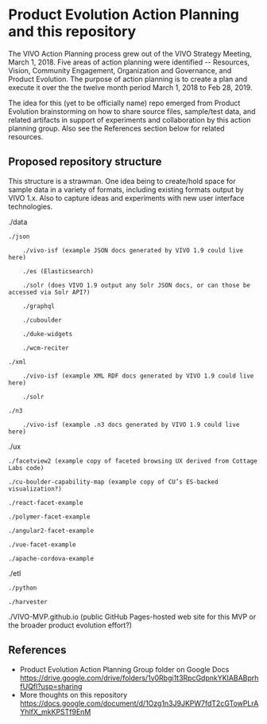 # Product Evolution Action Planning and this repository

The VIVO Action Planning process grew out of the VIVO Strategy Meeting, March 1, 2018. Five areas of action planning were identified -- Resources, Vision, Community Engagement, Organization and Governance, and Product Evolution. The purpose of action planning is to create a plan and execute it over the the twelve month period March 1, 2018 to Feb 28, 2019.

The idea for this (yet to be officially name) repo emerged from Product Evolution brainstorming on how to share source files, sample/test data, and related artifacts in support of experiments and collaboration by this action planning group. Also see the References section below for related resources.

## Proposed repository structure

This structure is a strawman. One idea being to create/hold space for sample data in a variety of formats, including existing formats output by VIVO 1.x. Also to capture ideas and experiments with new user interface technologies.

./data

	./json
  
		./vivo-isf (example JSON docs generated by VIVO 1.9 could live here)
    
		./es (Elasticsearch)
    
		./solr (does VIVO 1.9 output any Solr JSON docs, or can those be accessed via Solr API?)
    
		./graphql
    
		./cuboulder
    
		./duke-widgets
    
		./wcm-reciter

	./xml
  
		./vivo-isf (example XML RDF docs generated by VIVO 1.9 could live here)
    
		./solr

	./n3
  
		./vivo-isf (example .n3 docs generated by VIVO 1.9 could live here)

./ux

	./facetview2 (example copy of faceted browsing UX derived from Cottage Labs code)
  
	./cu-boulder-capability-map (example copy of CU’s ES-backed visualization?)
  
	./react-facet-example
  
	./polymer-facet-example
  
	./angular2-facet-example
  
	./vue-facet-example
  
	./apache-cordova-example

./etl

	./python
  
	./harvester

./VIVO-MVP.github.io (public GitHub Pages-hosted web site for this MVP or the broader product evolution effort?)

## References

* Product Evolution Action Planning Group folder on Google Docs https://drive.google.com/drive/folders/1y0Rbgi1t3RpcGdpnkYKIABABprhfUQfl?usp=sharing
* More thoughts on this repository https://docs.google.com/document/d/1Ozg1n3J9JKPW7fdT2cGTowPLrAYhlfX_mkKPSTf9EnM
